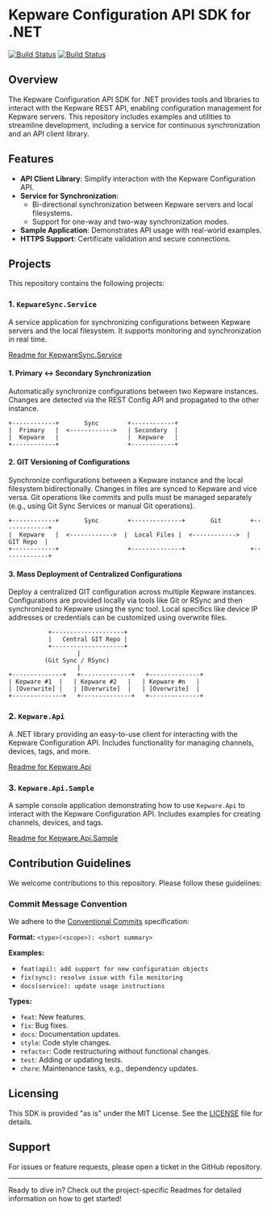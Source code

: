 # Kepware Configuration API SDK for .NET

[![Build Status](https://github.com/BoBiene/Kepware-ConfigAPI-SDK-dotnet/actions/workflows/dotnet.yml/badge.svg)](https://github.com/BoBiene/Kepware-ConfigAPI-SDK-dotnet/actions)
[![Build Status](https://github.com/BoBiene/Kepware-ConfigAPI-SDK-dotnet/actions/workflows/docker-build-and-push.yml/badge.svg)](https://github.com/BoBiene/Kepware-ConfigAPI-SDK-dotnet/actions)

## Overview
The Kepware Configuration API SDK for .NET provides tools and libraries to interact with the Kepware REST API, enabling configuration management for Kepware servers. This repository includes examples and utilities to streamline development, including a service for continuous synchronization and an API client library.

## Features
- **API Client Library**: Simplify interaction with the Kepware Configuration API.
- **Service for Synchronization**:
  - Bi-directional synchronization between Kepware servers and local filesystems.
  - Support for one-way and two-way synchronization modes.
- **Sample Application**: Demonstrates API usage with real-world examples.
- **HTTPS Support**: Certificate validation and secure connections.

## Projects
This repository contains the following projects:

### 1. `KepwareSync.Service`
A service application for synchronizing configurations between Kepware servers and the local filesystem. It supports monitoring and synchronization in real time.

[Readme for KepwareSync.Service](./KepwareSync.Service/README.md)

#### 1. Primary <-> Secondary Synchronization
Automatically synchronize configurations between two Kepware instances. Changes are detected via the REST Config API and propagated to the other instance.

```
+------------+       Sync        +------------+
|  Primary   |  <------------>   | Secondary  |
|  Kepware   |                   |  Kepware   |
+------------+                   +------------+
```

#### 2. GIT Versioning of Configurations
Synchronize configurations between a Kepware instance and the local filesystem bidirectionally. Changes in files are synced to Kepware and vice versa. Git operations like commits and pulls must be managed separately (e.g., using Git Sync Services or manual Git operations).

```
+------------+       Sync        +--------------+       Git        +-------------+
|  Kepware   |  <------------>  |  Local Files |  <------------>  |   GIT Repo  |
+------------+                   +--------------+                  +-------------+
```

#### 3. Mass Deployment of Centralized Configurations
Deploy a centralized GIT configuration across multiple Kepware instances. Configurations are provided locally via tools like Git or RSync and then synchronized to Kepware using the sync tool. Local specifics like device IP addresses or credentials can be customized using overwrite files.

```
           +--------------------+
           |   Central GIT Repo |
           +--------------------+
                   |
          (Git Sync / RSync)
                   |
+--------------+   +--------------+   +--------------+
| Kepware #1  |   | Kepware #2   |   | Kepware #n   |
| [Overwrite] |   | [Overwrite]  |   | [Overwrite]  |
+--------------+   +--------------+   +--------------+
```

### 2. `Kepware.Api`
A .NET library providing an easy-to-use client for interacting with the Kepware Configuration API. Includes functionality for managing channels, devices, tags, and more.

[Readme for Kepware.Api](./Kepware.Api/README.md)

### 3. `Kepware.Api.Sample`
A sample console application demonstrating how to use `Kepware.Api` to interact with the Kepware Configuration API. Includes examples for creating channels, devices, and tags.

[Readme for Kepware.Api.Sample](./Kepware.Api.Sample/README.md)


## Contribution Guidelines
We welcome contributions to this repository. Please follow these guidelines:

### Commit Message Convention
We adhere to the [Conventional Commits](https://www.conventionalcommits.org/) specification:

**Format:** `<type>(<scope>): <short summary>`

**Examples:**
- `feat(api): add support for new configuration objects`
- `fix(sync): resolve issue with file monitoring`
- `docs(service): update usage instructions`

**Types:**
- `feat`: New features.
- `fix`: Bug fixes.
- `docs`: Documentation updates.
- `style`: Code style changes.
- `refactor`: Code restructuring without functional changes.
- `test`: Adding or updating tests.
- `chore`: Maintenance tasks, e.g., dependency updates.

## Licensing
This SDK is provided "as is" under the MIT License. See the [LICENSE](./LICENSE.txt) file for details.

## Support
For issues or feature requests, please open a ticket in the GitHub repository.

---
Ready to dive in? Check out the project-specific Readmes for detailed information on how to get started!


